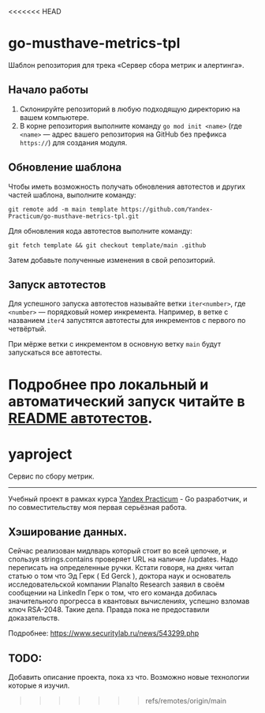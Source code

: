 <<<<<<< HEAD
# go-musthave-metrics-tpl

Шаблон репозитория для трека «Сервер сбора метрик и алертинга».

## Начало работы

1. Склонируйте репозиторий в любую подходящую директорию на вашем компьютере.
2. В корне репозитория выполните команду `go mod init <name>` (где `<name>` — адрес вашего репозитория на GitHub без префикса `https://`) для создания модуля.

## Обновление шаблона

Чтобы иметь возможность получать обновления автотестов и других частей шаблона, выполните команду:

```
git remote add -m main template https://github.com/Yandex-Practicum/go-musthave-metrics-tpl.git
```

Для обновления кода автотестов выполните команду:

```
git fetch template && git checkout template/main .github
```

Затем добавьте полученные изменения в свой репозиторий.

## Запуск автотестов

Для успешного запуска автотестов называйте ветки `iter<number>`, где `<number>` — порядковый номер инкремента. Например, в ветке с названием `iter4` запустятся автотесты для инкрементов с первого по четвёртый.

При мёрже ветки с инкрементом в основную ветку `main` будут запускаться все автотесты.

Подробнее про локальный и автоматический запуск читайте в [README автотестов](https://github.com/Yandex-Practicum/go-autotests).
=======
# yaproject

Сервис по сбору метрик.

---

Учебный проект в рамках курса [Yandex Practicum](https://practicum.yandex.ru/) - Go разработчик, и по совместительству моя первая серьёзная работа. 

## Хэширование данных.

Сейчас реализован мидлварь который стоит во всей цепочке, и спользуя strings.contains проверяет URL на наличие /updates. Надо переписать на определенные ручки. 
Кстати говоря, на днях читал статью о том что  Эд Герк ( Ed Gerck ), доктора наук и основатель исследовательской компании Planalto Research заявил в своём сообщении на LinkedIn Герк о том, что его команда добилась значительного прогресса в квантовых вычислениях, успешно взломав ключ RSA-2048. Такие дела. Правда пока не предоставили доказательств. 

Подробнее: https://www.securitylab.ru/news/543299.php

## TODO:

Добавить описание проекта, пока хз что. Возможно новые технологии которые я изучил. 
>>>>>>> refs/remotes/origin/main

